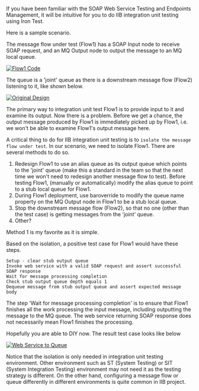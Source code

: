 If you have been familiar with the SOAP Web Service Testing and Endpoints Management, it will be intuitive for you to do IIB integration unit testing using Iron Test.

Here is a sample scenario. 

The message flow under test (Flow1) has a SOAP Input node to receive SOAP request, and an MQ Output node to output the message to an MQ local queue. 

[![Flow1 Code](https://github.com/zheng-wang/irontest/blob/master/screenshots/iib/flow1-code-diagram.png)](https://github.com/zheng-wang/irontest/blob/master/screenshots/iib/flow1-code-diagram.png)

The queue is a 'joint' queue as there is a downstream message flow (Flow2) listening to it, like shown below.

[![Original Design](https://github.com/zheng-wang/irontest/blob/master/screenshots/iib/original-design.png)](https://github.com/zheng-wang/irontest/blob/master/screenshots/iib/original-design.png)

The primary way to integration unit test Flow1 is to provide input to it and examine its output. Now there is a problem. Before we get a chance, the output message produced by Flow1 is immediately picked up by Flow1, i.e. we won't be able to examine Flow1's output message here.

A critical thing to do for IIB integration unit testing is to `isolate the message flow under test`. In our scenario, we need to isolate Flow1. There are several methods to do so.
1. Redesign Flow1 to use an alias queue as its output queue which points to the 'joint' queue (make this a standard in the team so that the next time we won't need to redesign another message flow to test). Before testing Flow1, (manually or automatically) modify the alias queue to point to a stub local queue for Flow1.
2. During Flow1 deployment, use baroverride to modify the queue name property on the MQ Output node in Flow1 to be a stub local queue.
3. Stop the downstream message flow (Flow2), so that no one (other than the test case) is getting messages from the 'joint' queue.
4. Other?

Method 1 is my favorite as it is simple.
   
Based on the isolation, a positive test case for Flow1 would have these steps.

    Setup - clear stub output queue
    Invoke web service with a valid SOAP request and assert successful SOAP response
    Wait for message processing completion
    Check stub output queue depth equals 1
    Dequeue message from stub output queue and assert expected message body    

The step 'Wait for message processing completion' is to ensure that Flow1 finishes all the work processing the input message, including outputting the message to the MQ queue. The web service returning SOAP response does not necessarily mean Flow1 finishes the processing.

Hopefully you are able to DIY now. The result test case looks like below

[![Web Service to Queue](https://github.com/zheng-wang/irontest/blob/master/screenshots/iib/ws-to-queue.png)](https://github.com/zheng-wang/irontest/blob/master/screenshots/iib/ws-to-queue.png)

Notice that the isolation is only needed in integration unit testing environment. Other environment such as ST (System Testing) or SIT (System Integration Testing) environment may not need it as the testing strategy is different. On the other hand, configuring a message flow or queue differently in different environments is quite common in IIB project.
